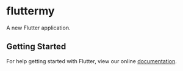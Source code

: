 # fluttermy

A new Flutter application.

## Getting Started

For help getting started with Flutter, view our online
[documentation](https://flutter.io/).
